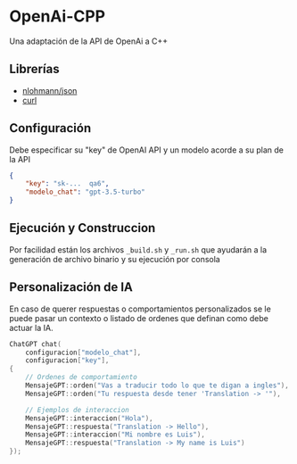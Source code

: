 # OpenAi-CPP
Una adaptación de la API de OpenAi a C++

## Librerías
- [nlohmann/json](https://github.com/nlohmann/json)
- [curl](https://curl.se/)

## Configuración
Debe especificar su "key" de OpenAI API y un modelo acorde a su plan de la API

```json
{
    "key": "sk-...  qa6",
    "modelo_chat": "gpt-3.5-turbo"
}
```

## Ejecución y Construccion
Por facilidad están los archivos `_build.sh` y `_run.sh` que ayudarán a la generación de archivo binario y su ejecución por consola


## Personalización de IA
En caso de querer respuestas o comportamientos personalizados se le puede pasar un contexto o listado de ordenes que definan como debe actuar la IA.

```cpp
ChatGPT chat(
    configuracion["modelo_chat"], 
    configuracion["key"],
{        
    // Ordenes de comportamiento
    MensajeGPT::orden("Vas a traducir todo lo que te digan a ingles"),
    MensajeGPT::orden("Tu respuesta desde tener 'Translation -> '"),

    // Ejemplos de interaccion
    MensajeGPT::interaccion("Hola"),
    MensajeGPT::respuesta("Translation -> Hello"),
    MensajeGPT::interaccion("Mi nombre es Luis"),
    MensajeGPT::respuesta("Translation -> My name is Luis")
});
```